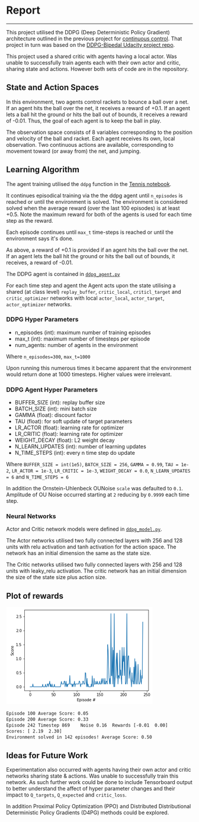 # Report
---
This project utilised the DDPG (Deep Deterministic Policy Gradient) architecture outlined in the previous project for [continuous control](https://github.com/hortovanyi/DRLND-Continuous-Control). That project in turn was based on the [DDPG-Bipedal Udacity project repo](https://github.com/udacity/deep-reinforcement-learning/tree/master/ddpg-bipedal).

This project used a shared critic with agents having a local actor. Was unable to successfully train agents each with their own actor and critic, sharing state and actions. However both sets of code are in the repository.

## State and Action Spaces
In this environment, two agents control rackets to bounce a ball over a net. If an agent hits the ball over the net, it receives a reward of +0.1. If an agent lets a ball hit the ground or hits the ball out of bounds, it receives a reward of -0.01. Thus, the goal of each agent is to keep the ball in play.

The observation space consists of 8 variables corresponding to the position and velocity of the ball and racket. Each agent receives its own, local observation. Two continuous actions are available, corresponding to movement toward (or away from) the net, and jumping.

## Learning Algorithm

The agent training utilised the `ddpg` function in the [Tennis notebook](https://github.com/hortovanyi/DRLND-Collab-Compete/blob/master/Tennis.ipynb).

It continues episodical training via the the ddpg agent until `n_episodes` is reached or until the environment is solved. The  environment is considered solved when the average reward (over the last 100 episodes) is at least +0.5. Note the maximum reward for both of the agents is used for each time step as the reward. 

Each episode continues until `max_t` time-steps is reached or until the environment says it's done.

As above, a reward of +0.1 is provided if an agent hits the ball over the net. If an agent lets the ball hit the ground or hits the ball out of bounds, it receives, a reward of -0.01.

The DDPG agent is contained in [`ddpg_agent.py`](https://github.com/hortovanyi/DRLND-Collab-Compete/blob/master/ddpg_agent.py)

For each time step and agent the Agent acts upon the state utilising a shared (at class level) `replay_buffer`, `critic_local`, `criticl_target` and `critic_optimizer` networks  with local `actor_local`, `actor_target`, `actor_optimizer` networks.

### DDPG Hyper Parameters
- n_episodes (int): maximum number of training episodes
- max_t (int): maximum number of timesteps per episode
- num_agents: number of agents in the environment

Where
`n_episodes=300`, `max_t=1000`

Upon running this numerous times it became apparent that the environment would return done at 1000 timesteps. Higher values were irrelevant.

### DDPG Agent Hyper Parameters

- BUFFER_SIZE (int): replay buffer size
- BATCH_SIZE (int): mini batch size
- GAMMA (float): discount factor
- TAU (float): for soft update of target parameters
- LR_ACTOR (float): learning rate for optimizer
- LR_CRITIC (float): learning rate for optimizer
- WEIGHT_DECAY (float): L2 weight decay
- N_LEARN_UPDATES (int): number of learning updates
- N_TIME_STEPS (int): every n time step do update


Where 
`BUFFER_SIZE = int(1e5)`, `BATCH_SIZE = 256`, `GAMMA = 0.99`, `TAU = 1e-2`, `LR_ACTOR = 1e-3`, `LR_CRITIC = 1e-3`, `WEIGHT_DECAY = 0.0`, `N_LEARN_UPDATES = 6` and `N_TIME_STEPS = 6`

In addition the Ornstein-Uhlenbeck OUNoise `scale` was defaulted to `0.1`. Amplitude of OU Noise occurred starting at `2` reducing by `0.9999` each time step. 

### Neural Networks

Actor and Critic network models were defined in [`ddpg_model.py`](https://github.com/hortovanyi/DRLND-Collab-Compete/blob/master/ddpg_model.py).

The Actor networks utilised two fully connected layers with 256 and 128 units with relu activation and tanh activation for the action space. The network has an initial dimension the same as the state size.

The Critic networks utilised two fully connected layers with 256 and 128 units with leaky_relu activation. The critic network has  an initial dimension the size of the state size plus action size.

## Plot of rewards
![Reward Plot](https://github.com/hortovanyi/DRLND-Collab-Compete/blob/master/output/result.png?raw=true)

```
Episode 100	Average Score: 0.05
Episode 200	Average Score: 0.33
Episode 242	Timestep 869	Noise 0.16	Rewards [-0.01  0.00]	Scores: [ 2.19  2.30]
Environment solved in 142 episodes!	Average Score: 0.50
```

## Ideas for Future Work
Experimentation also occurred with agents having their own actor and critic networks sharing state & actions. Was unable to successfully train this network. As such further work could be done to include Tensorboard output to better understand the affect of hyper parameter changes and their impact to `Q_targets`, `Q_expected` and `critic_loss`.

In addition Proximal Policy Optimization (PPO) and Distributed Distributional Deterministic Policy Gradients (D4PG) methods could be explored.